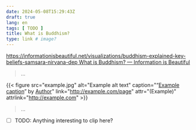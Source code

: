 ```yaml
---
date: 2024-05-08T15:29:43Z
draft: true
lang: en
tags: [ TODO ]
title: What is Buddhism?
type: link # image?
---
```


<!-- link -->

[https://informationisbeautiful.net/visualizations/buddhism-explained-key-beliefs-samsara-nirvana-dep
What is Buddhism? — Information is Beautiful](https://informationisbeautiful.net/visualizations/buddhism-explained-key-beliefs-samsara-nirvana-dependent-origination-enlightenment-jhanas/)

> …

<!-- image -->

{{< figure src="example.jpg" alt="Example alt text" caption="“[Example caption](https://example.com/photo)” by [Author](https://example.com/author)" link="http://example.com/page" attr="(Example)" attrlink="http://example.com" >}}

> …



* [ ] TODO: Anything interesting to clip here?
